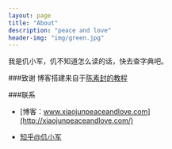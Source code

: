 ```yaml
---
layout: page
title: "About"
description: "peace and love"
header-img: "img/green.jpg"
---
```



我是仉小军，仉不知道怎么读的话，快去查字典吧。


###致谢
博客搭建来自于[陈素封的教程](http://cnfeat.com/blog/2014/05/10/how-to-build-a-blog/)



###联系

- [博客：www.xiaojunpeaceandlove.com](http://xiaojunpeaceandlove.com/)

- [知乎@仉小军](https://www.zhihu.com/people/zhang-xiao-jun-68)








